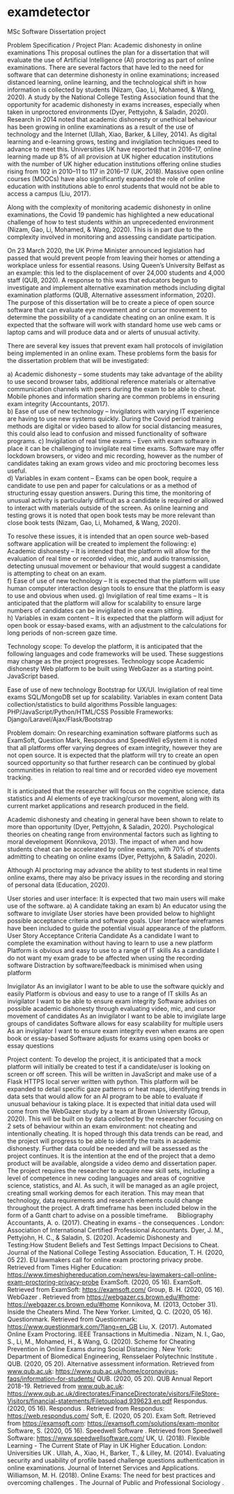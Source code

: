 # examdetector
MSc Software Dissertation project 

Problem Specification / Project Plan: Academic dishonesty in online examinations
This proposal outlines the plan for a dissertation that will evaluate the use of Artificial Intelligence (AI) proctoring as part of online examinations. There are several factors that have led to the need for software that can determine dishonesty in online examinations; increased distanced learning, online learning, and the technological shift in how information is collected by students (Nizam, Gao, Li, Mohamed, & Wang, 2020). A study by the National College Testing Association found that the opportunity for academic dishonesty in exams increases, especially when taken in unproctored environments (Dyer, Pettyjohn, & Saladin, 2020).
Research in 2014 noted that academic dishonesty or unethical behaviour has been growing in online examinations as a result of the use of technology and the Internet (Ullah, Xiao, Barker, & Lilley, 2014). As digital learning and e-learning grows, testing and invigilation techniques need to advance to meet this. Universities UK have reported that in 2016–17, online learning made up 8% of all provision at UK higher education institutions with the number of UK higher education institutions offering online studies rising from 102 in 2010–11 to 117 in 2016–17 (UK, 2018). Massive open online courses (MOOCs) have also significantly expanded the role of online education with institutions able to enrol students that would not be able to access a campus (Liu, 2017). 

Along with the complexity of monitoring academic dishonesty in online examinations, the Covid 19 pandemic has highlighted a new educational challenge of how to test students within an unprecedented environment (Nizam, Gao, Li, Mohamed, & Wang, 2020). This is in part due to the complexity involved in monitoring and assessing candidate participation. 

On 23 March 2020, the UK Prime Minister announced legislation had passed that would prevent people from leaving their homes or attending a workplace unless for essential reasons. Using Queen’s University Belfast as an example: this led to the displacement of over 24,000 students and 4,000 staff (QUB, 2020). A response to this was that educators begun to investigate and implement alternative examination methods including digital examination platforms (QUB, Alternative assessment information, 2020). 
The purpose of this dissertation will be to create a piece of open source software that can evaluate eye movement and or cursor movement to determine the possibility of a candidate cheating on an online exam. It is expected that the software will work with standard home use web cams or laptop cams and will produce data and or alerts of unusual activity. 

There are several key issues that prevent exam hall protocols of invigilation being implemented in an online exam. These problems form the basis for the dissertation problem that will be investigated:

a)	Academic dishonesty – some students may take advantage of the ability to use second browser tabs, additional reference materials or alternative communication channels with peers during the exam to be able to cheat. Mobile phones and information sharing are common problems in ensuring exam integrity (Accountants, 2017).  
b)	Ease of use of new technology – Invigilators with varying IT experience are having to use new systems quickly. During the Covid period training methods are digital or video based to allow for social distancing measures, this could also lead to confusion and missed functionality of software programs. 
c)	Invigilation of real time exams – Even with exam software in place it can be challenging to invigilate real time exams. Software may offer lockdown browsers, or video and mic recording, however as the number of candidates taking an exam grows video and mic proctoring becomes less useful.  
d)	Variables in exam content – Exams can be open book, require a candidate to use pen and paper for calculations or as a method of structuring essay question answers. During this time, the monitoring of unusual activity is particularly difficult as a candidate is required or allowed to interact with materials outside of the screen. As online learning and testing grows it is noted that open book tests may be more relevant than close book tests (Nizam, Gao, Li, Mohamed, & Wang, 2020).

To resolve these issues, it is intended that an open source web-based software application will be created to implement the following: 
e)	Academic dishonesty – It is intended that the platform will allow for the evaluation of real time or recorded video, mic, and audio transmission, detecting unusual movement or behaviour that would suggest a candidate is attempting to cheat on an exam.  
f)	Ease of use of new technology – It is expected that the platform will use human computer interaction design tools to ensure that the platform is easy to use and obvious when used. 
g)	Invigilation of real time exams – It is anticipated that the platform will allow for scalability to ensure large numbers of candidates can be invigilated in one exam sitting.   
h)	Variables in exam content – It is expected that the platform will adjust for open book or essay-based exams, with an adjustment to the calculations for long periods of non-screen gaze time.  

Technology scope:
To develop the platform, it is anticipated that the following languages and code frameworks will be used. These suggestions may change as the project progresses. 
Technology scope
Academic dishonesty  	Web platform to be built using WebGazer as a starting point. JavaScript based. 

Ease of use of new technology	Bootstrap for UX/UI. 
Invigilation of real time exams 	SQL/MongoDB set up for scalability. 
Variables in exam content  	Data collection/statistics to build algorithms 
Possible languages: 
	PHP/JavaScript/Python/HTML/CSS
Possible Frameworks:
	Django/Laravel/Ajax/Flask/Bootstrap


Problem domain: 
On researching examination software platforms such as ExamSoft, Question Mark, Respondus and SpeedWell eSystem it is noted that all platforms offer varying degrees of exam integrity, however they are not open source. It is expected that the platform will try to create an open sourced opportunity so that further research can be continued by global communities in relation to real time and or recorded video eye movement tracking.  

It is anticipated that the researcher will focus on the cognitive science, data statistics and AI elements of eye tracking/cursor movement, along with its current market applications and research produced in the field. 

Academic dishonesty and cheating in general have been shown to relate to more than opportunity (Dyer, Pettyjohn, & Saladin, 2020). Psychological theories on cheating range from environmental factors such as lighting to moral development (Konnikova, 2013). The impact of when and how students cheat can be accelerated by online exams, with 70% of students admitting to cheating on online exams (Dyer, Pettyjohn, & Saladin, 2020).

Although AI proctoring may advance the ability to test students in real time online exams, there may also be privacy issues in the recording and storing of personal data (Education, 2020). 


User stories and user interface: 
It is expected that two main users will make use of the software. 
a)	A candidate taking an exam
b)	An educator using the software to invigilate 
User stories have been provided below to highlight possible acceptance criteria and software goals. User Interface wireframes have been included to guide the potential visual appearance of the platform. 
User Story 	Acceptance Criteria
Candidate
As a candidate I want to complete the examination without having to learn to use a new platform	Platform is obvious and easy to use to a range of IT skills 
As a candidate I do not want my exam grade to be affected when using the recording software	Distraction by software/feedback is minimised when using platform

Invigilator
As an invigilator I want to be able to use the software quickly and easily 	Platform is obvious and easy to use to a range of IT skills
As an invigilator I want to be able to ensure exam integrity 	Software advises on possible academic dishonesty through evaluating video, mic, and cursor movement of candidates
As an invigilator I want to be able to invigilate large groups of candidates 	Software allows for easy scalability for multiple users 
As an invigilator I want to ensure exam integrity even when exams are open book or essay-based	Software adjusts for exams using open books or essay questions



 
 
Project content: 
To develop the project, it is anticipated that a mock platform will initially be created to test if a candidate/user is looking on screen or off screen. This will be written in JavaScript and make use of a Flask HTTPS local server written with python. This platform will be expanded to detail specific gaze patterns or heat maps, identifying trends in data sets that would allow for an AI program to be able to evaluate if unusual behaviour is taking place. 
It is expected that initial data used will come from the WebGazer study by a team at Brown University (Group, 2020). This will be built on by data collected by the researcher focusing on 2 sets of behaviour within an exam environment: not cheating and intentionally cheating. It is hoped through this data trends can be read, and the project will progress to be able to identify the traits in academic dishonesty. Further data could be needed and will be assessed as the project continues. 
It is the intention at the end of the project that a demo product will be available, alongside a video demo and dissertation paper. 
The project requires the researcher to acquire new skill sets, including a level of competence in new coding languages and areas of cognitive science, statistics, and AI. As such, it will be managed as an agile project, creating small working demos for each iteration. This may mean that technology, data requirements and research elements could change throughout the project. A draft timeframe has been included below in the form of a Gantt chart to advise on a possible timeframe. 
 
Bibliography
Accountants, A. o. (2017). Cheating in exams - the consequences . London: Association of International Certified Professional Accountants.
Dyer, J. M., Pettyjohn, H. C., & Saladin, S. (2020). Academic Dishonesty and Testing:How Student Beliefs and Test Settings Impact Decisions to Cheat. Journal of the National College Testing Association.
Education, T. H. (2020, 05 22). EU lawmakers call for online exam proctoring privacy probe. Retrieved from Times Higher Education: https://www.timeshighereducation.com/news/eu-lawmakers-call-online-exam-proctoring-privacy-probe
ExamSoft. (2020, 05 16). ExamSoft. Retrieved from ExamSoft: https://examsoft.com/
Group, B. H. (2020, 05 16). WebGazer . Retrieved from https://webgazer.cs.brown.edu/#home: https://webgazer.cs.brown.edu/#home
Konnikova, M. (2013, October 31). Inside the Cheaters Mind. The New Yorker.
Limited, Q. C. (2020, 05 16). Questionmark. Retrieved from Questionmark: https://www.questionmark.com/?lang=en_GB
Liu, X. (2017). Automated Online Exam Proctoring. IEEE Transactions in Multimedia .
Nizam, N. I., Gao, S., Li, M., Mohamed, H., & Wang, G. (2020). Scheme for Cheating Prevention in Online Exams during Social Distancing . New York: Department of Biomedical Engineering, Rensselaer Polytechnic Institute .
QUB. (2020, 05 20). Alternative assessment information. Retrieved from www.qub.ac.uk: https://www.qub.ac.uk/home/coronavirus-faqs/information-for-students/
QUB. (2020, 05 20). QUB Annual Report 2018-19. Retrieved from www.qub.ac.uk: https://www.qub.ac.uk/directorates/FinanceDirectorate/visitors/FileStore-Visitors/financial-statements/Filetoupload,939623,en.pdf
Respondus. (2020, 05 16). Respondus . Retrieved from Respondus: https://web.respondus.com/
Soft, E. (2020, 05 20). Exam Soft. Retrieved from https://examsoft.com: https://examsoft.com/solutions/exam-monitor
Software, S. (2020, 05 16). Speedwell Software . Retrieved from Speedwell Software: https://www.speedwellsoftware.com/
UK, U. (2018). Flexible Learning - The Current State of Play in UK Higher Education. London: Universities UK .
Ullah, A., Xiao, H., Barker, T., & Lilley, M. (2014). Evaluating security and usability of profile based challenge questions authentication in online examinations. Journal of Internet Services and Applications.
Williamson, M. H. (2018). Online Exams: The need for best practices and overcoming challenges . The Journal of Public and Professional Sociology .

